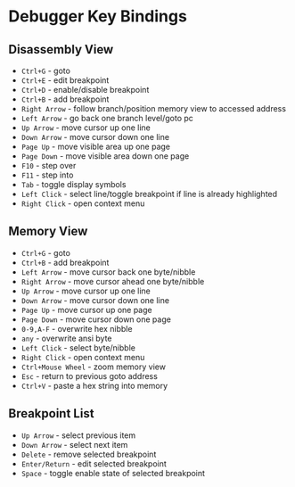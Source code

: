 <!-- PDF METADATA STARTS ---
title: "PCSX2 - Debugger Documentation"
date: "2021"
footer-left: "[Document Source](https://github.com/PCSX2/pcsx2/blob/{LATEST-GIT-TAG}/pcsx2/Docs/Debugger.md)"
urlcolor: "cyan"
... PDF METADATA ENDS -->

# Debugger Key Bindings

## Disassembly View
-   `Ctrl+G`   -   goto
-   `Ctrl+E`   -   edit breakpoint
-   `Ctrl+D`   -   enable/disable breakpoint
-   `Ctrl+B`   -   add breakpoint
-   `Right Arrow`   -   follow branch/position memory view to accessed address
-   `Left Arrow`   -   go back one branch level/goto pc
-   `Up Arrow`   -   move cursor up one line
-   `Down Arrow`   -   move cursor down one line
-   `Page Up`   -   move visible area up one page
-   `Page Down`   -   move visible area down one page
-   `F10`   -   step over
-   `F11`   -   step into
-   `Tab`   -   toggle display symbols
-   `Left Click`   -   select line/toggle breakpoint if line is already highlighted
-   `Right Click`   -   open context menu

## Memory View

-   `Ctrl+G`   -   goto
-   `Ctrl+B`   -   add breakpoint
-   `Left Arrow`   -   move cursor back one byte/nibble
-   `Right Arrow`   -   move cursor ahead one byte/nibble
-   `Up Arrow`   -   move cursor up one line
-   `Down Arrow`   -   move cursor down one line
-   `Page Up`   -   move cursor up one page
-   `Page Down`   -   move cursor down one page
-   `0-9,A-F`   -   overwrite hex nibble
-   `any`   -   overwrite ansi byte
-   `Left Click`   -   select byte/nibble
-   `Right Click`   -   open context menu
-   `Ctrl+Mouse Wheel`   -   zoom memory view
-   `Esc`   -   return to previous goto address
-   `Ctrl+V`   -   paste a hex string into memory

## Breakpoint List

-   `Up Arrow`   -   select previous item
-   `Down Arrow`   -   select next item
-   `Delete`   - remove   selected breakpoint
-   `Enter/Return`   -   edit selected breakpoint
-   `Space`   - toggle   enable state of selected breakpoint

